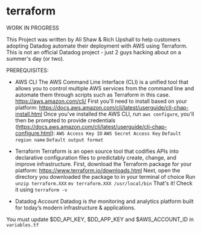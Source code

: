 # terraform
WORK IN PROGRESS

This Project was written by Ali Shaw & Rich Upshall to help customers adopting Datadog automate their deployment with AWS using Terraform. This is not an official Datadog project - just 2 guys hacking about on a summer's day (or two).

PREREQUISITES:
- AWS CLI
The AWS Command Line Interface (CLI) is a unified tool that allows you to control multiple AWS services from the command line and automate them through scripts such as Terraform in this case. https://aws.amazon.com/cli/
First you'll need to install based on your platform: https://docs.aws.amazon.com/cli/latest/userguide/cli-chap-install.html
Once you've installed the AWS CLI, run `aws configure`, you'll then be prompted to provide credentials (https://docs.aws.amazon.com/cli/latest/userguide/cli-chap-configure.html):
`AWS Access Key ID`
`AWS Secret Access Key`
`Default region name`
`Default output format`
- Terraform
Terraform is an open source tool that codifies APIs into declarative configuration files to predictably create, change, and improve infrastructure.
First, download the Terraform package for your platform: https://www.terraform.io/downloads.html
Next, open the directory you downloaded the package to in your terminal of choice
Run
`unzip terraform.XXX`
`mv terraform.XXX /usr/local/bin`
That's it! Check it using `terraform -v`

- Datadog Account
Datadog is _the_ monitoring and analytics platform built for today’s modern infrastructure & applications.


You must update $DD_API_KEY, $DD_APP_KEY and $AWS_ACCOUNT_ID in `variables.tf`
